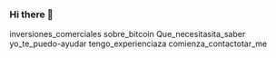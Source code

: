 ### Hi there 👋

<!--
**Dentalmovil/Dentalmovil** is a ✨ _special_ ✨ repository because its `README.md` (this file) appears on your GitHub profile.

Here are some ideas to get you started:

- 🔭 Actualmente estoy trabajando en...
- 🌱 Actualmente estoy aprendiendo... ir
- 👯 Busco colaborar en...
- 🤔 Busco ayuda con...
- 💬 Ask me about ...
- 📫 How to reach me: ...
- 😄 Pronouns: ...
- ⚡ Fun fact: ...
-->
inversiones_comerciales
sobre_bitcoin
Que_necesitasita_saber
yo_te_puedo-ayudar
tengo_experienciaza
comienza_contactotar_me
